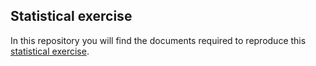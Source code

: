 ## Statistical exercise
In this repository you will find the documents required to reproduce this [statistical exercise](https://migue-08.github.io/SP/).